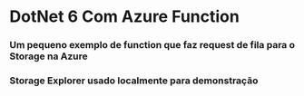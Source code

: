 # DotNet 6 Com Azure Function

### Um pequeno exemplo de function que faz request de fila para o Storage na Azure
### Storage Explorer usado localmente para demonstração
